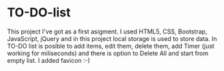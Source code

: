 # TO-DO-list
This project I've got as a first asigment. 
I used HTML5, CSS, Bootstrap, JavaScript, jQuery and in this project local storage is used to store data.
In TO-DO list is posible to add items, edit them, delete them, add Timer (just working for miliseconds) and there is option to Delete All and start from empty list.
I added favicon :-)
